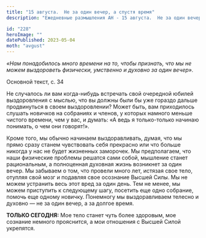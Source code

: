 ```yaml
---
title: "15 августа.  Не за один вечер, а спустя время"
description: "Ежедневные размышления АН - 15 августа.  Не за один вечер, а спустя время"

id: "228"
heroImage: ""
datePublished: 2023-05-04
moth: "avgust"
---
```


_«Нам понадобилось много времени на то, чтобы признать, что мы не можем
выздороветь физически, умственно и духовно за один вечер»._

Основной текст, с. 34

Не случалось ли вам когда-нибудь встречать свой очередной юбилей выздоровления
с мыслью, что вы должны были бы уже гораздо дальше продвинуться в своем
выздоровлении? Может быть, вам приходилось слушать новичков на собраниях и
членов, у которых намного меньше чистого времени, чем у вас, и думать: «А ведь
я только-только начинаю понимать, о чем они говорят!».

Кроме того, мы обычно начинаем выздоравливать, думая, что мы прямо сразу
станем чувствовать себя прекрасно или что больше никогда у нас не будет
жизненных заморочек. Мы предполагаем, что наши физические проблемы решатся
сами собой, мышление станет рациональным, а полноценная духовная жизнь
возникнет за один вечер. Мы забываем о том, что провели много лет, истязая
свое тело, отупляя свой мозг и подавляя свое осознание Высшей Силы. Мы не
можем устранить весь этот вред за один день. Тем не менее, мы можем приступить
к следующему шагу, посетить еще одно собрание, помочь еще одному новичку.
Понемногу мы выздоравливаем телесно и духовно — не за один вечер, а за долгое
время.

**ТОЛЬКО СЕГОДНЯ:** Мое тело станет чуть более здоровым, мое сознание немного
прояснится, а мои отношения с Высшей Силой укрепятся.
